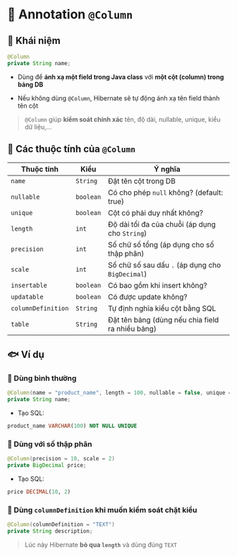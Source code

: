 # 🌱 Annotation **`@Column`**

## 🍅 Khái niệm

```java
@Column
private String name;
```

- Dùng để **ánh xạ một field trong Java class** với **một cột (column) trong bảng DB**

- Nếu không dùng `@Column`, Hibernate sẽ tự động ánh xạ tên field thành tên cột

> `@Column` giúp **kiểm soát chính xác** tên, độ dài, nullable, unique, kiểu dữ liệu,...

## 🐬 Các thuộc tính của `@Column`

| Thuộc tính         | Kiểu      | Ý nghĩa                                          |
| ------------------ | --------- | ------------------------------------------------ |
| `name`             | `String`  | Đặt tên cột trong DB                             |
| `nullable`         | `boolean` | Có cho phép `null` không? (default: true)        |
| `unique`           | `boolean` | Cột có phải duy nhất không?                      |
| `length`           | `int`     | Độ dài tối đa của chuỗi (áp dụng cho `String`)   |
| `precision`        | `int`     | Số chữ số tổng (áp dụng cho số thập phân)        |
| `scale`            | `int`     | Số chữ số sau dấu `.` (áp dụng cho `BigDecimal`) |
| `insertable`       | `boolean` | Có bao gồm khi insert không?                     |
| `updatable`        | `boolean` | Có được update không?                            |
| `columnDefinition` | `String`  | Tự định nghĩa kiểu cột bằng SQL                  |
| `table`            | `String`  | Đặt tên bảng (dùng nếu chia field ra nhiều bảng) |

## 🐟 Ví dụ

### 🦢 Dùng bình thường

```java
@Column(name = "product_name", length = 100, nullable = false, unique = true)
private String name;
```

- Tạo SQL:

```sql
product_name VARCHAR(100) NOT NULL UNIQUE
```

### 🐳 Dùng với số thập phân

```java
@Column(precision = 10, scale = 2)
private BigDecimal price;
```

- Tạo SQL:

```sql
price DECIMAL(10, 2)
```

### 📌 Dùng `columnDefinition` khi muốn kiểm soát chặt kiểu

```java
@Column(columnDefinition = "TEXT")
private String description;
```

> Lúc này Hibernate **bỏ qua `length`** và dùng đúng `TEXT`
